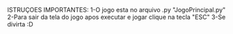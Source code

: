 ISTRUÇOES IMPORTANTES:
1-O jogo esta no arquivo .py "JogoPrincipal.py"
2-Para sair da tela do jogo apos executar e jogar clique na tecla "ESC"
3-Se divirta :D
